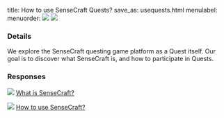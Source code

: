 title: How to use SenseCraft Quests?
save_as: usequests.html
menulabel:
menuorder:
![]({static}/images/ibis/issue.png)
![]({static}/images/image013.png)

### Details
We explore the SenseCraft questing game platform as a Quest itself. Our goal is to discover what SenseCraft is, and how to participate in Quests.

### Responses
![]({static}/images/ibis/issue_sm.png) [What is SenseCraft?](whatissensecraft.html)

![]({static}/images/ibis/issue_sm.png) [How to use SenseCraft?](howsensecraft.html)